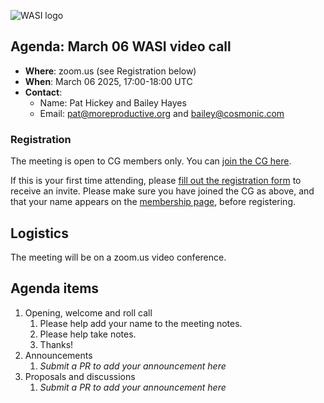 ![WASI logo](https://raw.githubusercontent.com/WebAssembly/WASI/main/WASI.png)

## Agenda: March 06 WASI video call

- **Where**: zoom.us (see Registration below)
- **When**: March 06 2025, 17:00-18:00 UTC
- **Contact**:
  - Name: Pat Hickey and Bailey Hayes
  - Email: pat@moreproductive.org and bailey@cosmonic.com

### Registration

The meeting is open to CG members only. You can [join the CG here](https://www.w3.org/community/webassembly/).

If this is your first time attending, please [fill out the registration form](https://docs.google.com/forms/d/e/1FAIpQLSdpO6Lp2L_dZ2_oiDgzjKx7pb7s2YYHjeSIyfHWZZGSKoZKWQ/viewform?usp=sf_link) to receive an invite. Please make sure you have joined the CG as above, and that your name appears on the [membership page](https://www.w3.org/community/webassembly/participants), before registering.


## Logistics

The meeting will be on a zoom.us video conference.

## Agenda items

1. Opening, welcome and roll call
    1. Please help add your name to the meeting notes.
    1. Please help take notes.
    1. Thanks!
1. Announcements
    1. _Submit a PR to add your announcement here_
1. Proposals and discussions
    1. _Submit a PR to add your announcement here_
